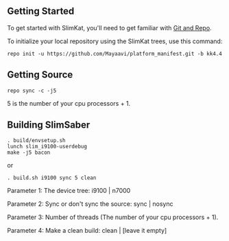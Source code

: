Getting Started
---------------

To get started with SlimKat, you'll need to get familiar with
[Git and Repo](http://source.android.com/download/using-repo).

To initialize your local repository using the SlimKat trees, use this command:

	repo init -u https://github.com/Mayaavi/platform_manifest.git -b kk4.4


Getting Source
--------------

	repo sync -c -j5

5 is the number of your cpu processors + 1.


Building SlimSaber
------------------

	. build/envsetup.sh
	lunch slim_i9100-userdebug
	make -j5 bacon

or
	
	. build.sh i9100 sync 5 clean

Parameter 1: The device tree: i9100 | n7000

Parameter 2: Sync or don't sync the source: sync | nosync

Parameter 3: Number of threads (The number of your cpu processors + 1).

Parameter 4: Make a clean build: clean | [leave it empty]
